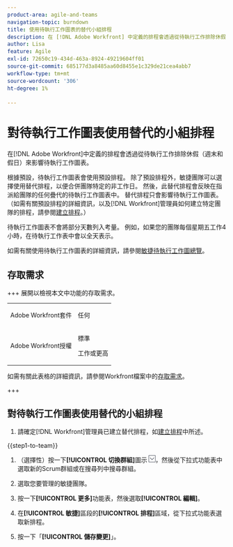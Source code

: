 ```yaml
---
product-area: agile-and-teams
navigation-topic: burndown
title: 使用待執行工作圖表的替代小組排程
description: 在 [!DNL Adobe Workfront] 中定義的排程會透過從待執行工作排除休假（週末和假日）來影響待執行工作圖表。
author: Lisa
feature: Agile
exl-id: 72650c19-434d-463a-8924-49219604ff01
source-git-commit: 685177d3a8485aa60d8455e1c329de21cea4abb7
workflow-type: tm+mt
source-wordcount: '306'
ht-degree: 1%

---
```


# 對待執行工作圖表使用替代的小組排程

在[!DNL Adobe Workfront]中定義的排程會透過從待執行工作排除休假（週末和假日）來影響待執行工作圖表。

根據預設，待執行工作圖表會使用預設排程。 除了預設排程外，敏捷團隊可以選擇使用替代排程，以便合併團隊特定的非工作日。 然後，此替代排程會反映在指派給團隊的任何疊代的待執行工作圖表中。 替代排程只會影響待執行工作圖表。 （如需有關預設排程的詳細資訊，以及[!DNL Workfront]管理員如何建立特定團隊的排程，請參閱[建立排程](../../../administration-and-setup/set-up-workfront/configure-timesheets-schedules/create-schedules.md)。）

待執行工作圖表不會將部分天數列入考量。 例如，如果您的團隊每個星期五工作4小時，在待執行工作表中會以全天表示。

如需有關使用待執行工作圖表的詳細資訊，請參閱[敏捷待執行工作圖總覽](../../../agile/use-scrum-in-an-agile-team/burndown/burndown-chart-overview.md)。

## 存取需求

+++ 展開以檢視本文中功能的存取需求。

<table style="table-layout:auto"> 
 <col> 
 </col> 
 <col> 
 </col> 
 <tbody> 
  <tr> 
   <td role="rowheader">Adobe Workfront套件</td> 
   <td> <p>任何</p> </td> 
  </tr> 
  <tr> 
   <td role="rowheader">Adobe Workfront授權</td> 
   <td> <p>標準</p> 
   <p>工作或更高</p> </td> 
  </tr>
 </tbody> 
</table>

如需有關此表格的詳細資訊，請參閱Workfront檔案中的[存取需求](/help/quicksilver/administration-and-setup/add-users/access-levels-and-object-permissions/access-level-requirements-in-documentation.md)。

+++

## 對待執行工作圖表使用替代的小組排程

1. 請確定[!DNL Workfront]管理員已建立替代排程，如[建立排程](../../../administration-and-setup/set-up-workfront/configure-timesheets-schedules/create-schedules.md)中所述。

{{step1-to-team}}

1. （選擇性）按一下&#x200B;**[!UICONTROL 切換群組]**&#x200B;圖示![切換群組圖示](assets/switch-team-icon.png)，然後從下拉式功能表中選取新的Scrum群組或在搜尋列中搜尋群組。

1. 選取您要管理的敏捷團隊。
1. 按一下&#x200B;**[!UICONTROL 更多]**&#x200B;功能表，然後選取&#x200B;**[!UICONTROL 編輯]**。

1. 在&#x200B;**[!UICONTROL 敏捷]**&#x200B;區段的&#x200B;**[!UICONTROL 排程]**&#x200B;區域，從下拉式功能表選取新排程。

1. 按一下「**[!UICONTROL 儲存變更]**」。
